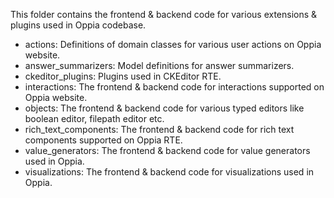 This folder contains the frontend & backend code for various extensions & plugins used in Oppia codebase.

- actions: Definitions of domain classes for various user actions on Oppia website.
- answer_summarizers: Model definitions for answer summarizers.
- ckeditor_plugins: Plugins used in CKEditor RTE.
- interactions: The frontend & backend code for interactions supported on Oppia website.
- objects: The frontend & backend code for various typed editors like boolean editor, filepath editor etc.
- rich_text_components: The frontend & backend code for rich text components supported on Oppia RTE.
- value_generators: The frontend & backend code for value generators used in Oppia.
- visualizations: The frontend & backend code for visualizations used in Oppia.
